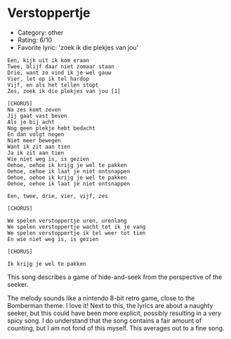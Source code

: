 # Verstoppertje

 * Category: other
 * Rating: 6/10
 * Favorite lyric: 'zoek ik die plekjes van jou'

```
Een, kijk uit ik kom eraan
Twee, blijf daar niet zomaar staan
Drie, want zo vind ik je wel gauw
Vier, let op ik tel hardop
Vijf, en als het tellen stopt
Zes, zoek ik die plekjes van jou [1]

[CHORUS]
Na zes komt zeven
Jij gaat vast beven
Als je bij acht
Nog geen plekje hebt bedacht
En dan volgt negen
Niet meer bewegen
Want ik zit aan tien
Ja ik zit aan tien
Wie niet weg is, is gezien
Oehoe, oehoe ik krijg je wel te pakken
Oehoe, oehoe ik laat je niet ontsnappen
Oehoe, oehoe ik krijg je wel te pakken
Oehoe, oehoe ik laat je niet ontsnappen

Een, twee, drie, vier, vijf, zes

[CHORUS]

We spelen verstoppertje uren, urenlang
We spelen verstoppertje wacht tot ik je vang
We spelen verstoppertje ik tel weer tot tien
En wie niet weg is, is gezien

[CHORUS]

Ik krijg je wel te pakken 
```

This song describes a game of hide-and-seek from the perspective of the seeker.

The melody sounds like a nintendo 8-bit retro game, close to the Bomberman theme. I love it!
Next to this, the lyrics are about a naughty seeker, but this could have been more explicit,
possibly resulting in a very spicy song. I do understand that the song contains a fair amount of
counting, but I am not fond of this myself. This averages out to a fine song.
